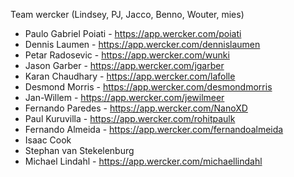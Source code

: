 Team wercker (Lindsey, PJ, Jacco, Benno, Wouter, mies)

- Paulo Gabriel Poiati - https://app.wercker.com/poiati
- Dennis Laumen - https://app.wercker.com/dennislaumen
- Petar Radosevic - https://app.wercker.com/wunki
- Jason Garber - https://app.wercker.com/jgarber
- Karan Chaudhary - https://app.wercker.com/lafolle
- Desmond Morris - https://app.wercker.com/desmondmorris
- Jan-Willem - https://app.wercker.com/jewilmeer
- Fernando Paredes - https://app.wercker.com/NanoXD
- Paul Kuruvilla - https://app.wercker.com/rohitpaulk
- Fernando Almeida - https://app.wercker.com/fernandoalmeida
- Isaac Cook
- Stephan van Stekelenburg
- Michael Lindahl - https://app.wercker.com/michaellindahl
